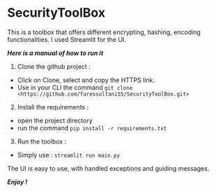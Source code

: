 # SecurityToolBox
This is a toolbox that offers different encrypting, hashing, encoding functionalities. I used Streamlit for the UI.

***Here is a manual of how to run it***

1. Clone the github project :
  - Click on Clone, select and copy the HTTPS link.
  - Use in your CLI the command `git clone <https://github.com/faressoltani55/SecurityToolBox.git>`

2. Install the requirements :
  - open the project directory
  - run the command `pip install -r requirements.txt`
  
3. Run the toolbox :
  - Simply use : `streamlit run main.py`

The UI is easy to use, with handled exceptions and guiding messages.

***Enjoy !***
